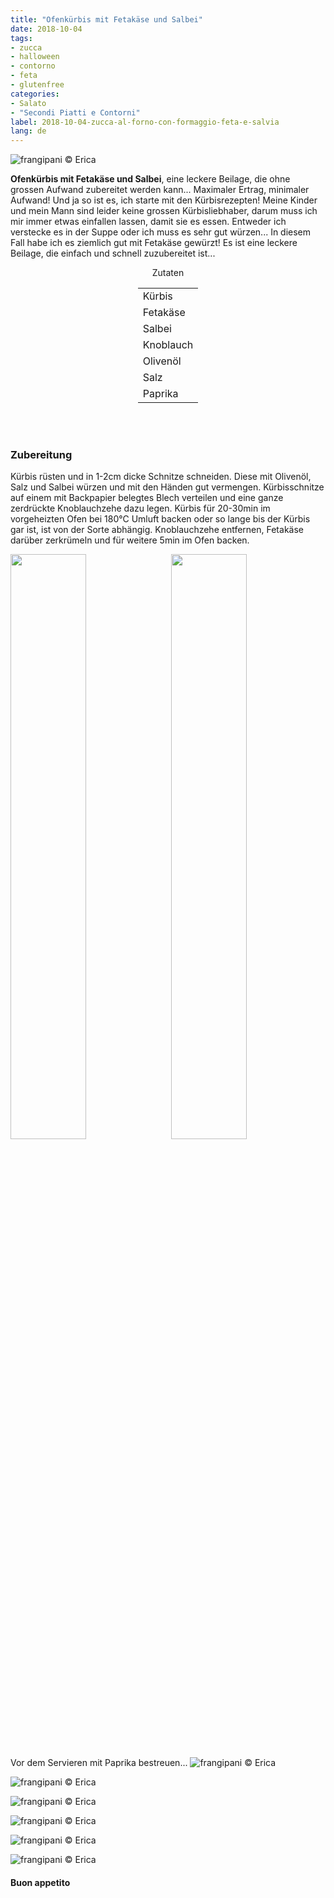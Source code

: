 ```yaml
---
title: "Ofenkürbis mit Fetakäse und Salbei"
date: 2018-10-04
tags:
- zucca
- halloween
- contorno
- feta
- glutenfree
categories:
- Salato
- "Secondi Piatti e Contorni"
label: 2018-10-04-zucca-al-forno-con-formaggio-feta-e-salvia
lang: de
---
```

![](../2018-10-04-zucca-al-forno-con-formaggio-feta-e-salvia/header.jpg "frangipani © Erica")

**Ofenkürbis mit Fetakäse und Salbei**, eine leckere Beilage, die ohne grossen Aufwand zubereitet werden kann... Maximaler Ertrag, minimaler Aufwand! Und ja so ist es, ich starte mit den Kürbisrezepten! Meine Kinder und mein Mann sind leider keine grossen Kürbisliebhaber, darum muss ich mir immer etwas einfallen lassen, damit sie es essen. Entweder ich verstecke es in der Suppe oder ich muss es sehr gut würzen... In diesem Fall habe ich es ziemlich gut mit Fetakäse gewürzt! Es ist eine leckere Beilage, die einfach und schnell zuzubereitet ist...

<div id="wrapper" style="text-align: center">
  <div id="yourdiv" style="display: inline-block;">
    <div class="ingredients" itemscope itemtype="http://schema.org/Recipe">
      <span itemprop="name" style="display:none;">Ofenkürbis mit Fetakäse und Salbei</span>
      <span itemprop="recipeCategory" style="display:none;">Herzhaftes</span>
      <img itemprop="image" style="display:none;" class="ignore-gallery-item" src="../2018-10-04-zucca-al-forno-con-formaggio-feta-e-salvia/header.jpeg"/>
      <span itemprop="author" style="display:none;">Erica Raiano</span>
      <span itemprop="description" style="display:none;">Ofenkürbis mit Fetakäse und Salbei, eine leckere Beilage, die ohne grossen Aufwand zubereitet werden kann... Maximaler Ertrag, minimaler Aufwand!</span>
      <div class="ingredients-title">Zutaten</div>
      <table>
        <tbody>
          </tr>
          <tr itemprop="recipeIngredient">
            <td>Kürbis</td>
          </tr>
          <tr itemprop="recipeIngredient">
            <td>Fetakäse</td>
          </tr>
          <tr itemprop="recipeIngredient">
            <td>Salbei</td>
          </tr>
          <tr itemprop="recipeIngredient">
            <td>Knoblauch</td>
          </tr>
          <tr itemprop="recipeIngredient">
            <td>Olivenöl</td>
          </tr>
          <tr itemprop="recipeIngredient">
            <td>Salz</td>
          </tr>
          <tr itemprop="recipeIngredient">
            <td>Paprika</td>
          </tr>
          <tr>
        </tbody>
      </table>
      <br></br>
    </div>
  </div>
</div>


<h3>
  <font color="grey">
    <i class="fa-solid fa-gears"></i>
  </font> Zubereitung
</h3>

Kürbis rüsten und in 1-2cm dicke Schnitze schneiden. Diese mit Olivenöl, Salz und Salbei würzen und mit den Händen gut vermengen. Kürbisschnitze auf einem mit Backpapier belegtes Blech verteilen und eine ganze zerdrückte Knoblauchzehe dazu legen. Kürbis für 20-30min im vorgeheizten Ofen bei 180°C Umluft backen oder so lange bis der Kürbis gar ist, ist von der Sorte abhängig. Knoblauchzehe entfernen, Fetakäse darüber zerkrümeln und für weitere 5min im Ofen backen.
<p>
  <div style="width: 100%; margin-bottom: 0">
    <img style="float: left; width: 49%; margin-right: 1%" src="../2018-10-04-zucca-al-forno-con-formaggio-feta-e-salvia/teglia1.jpg" alt="" title="frangipani © Erica" />
    <img style="float: left; width: 49%; margin-left: 1%" src="../2018-10-04-zucca-al-forno-con-formaggio-feta-e-salvia/teglia2.jpg" alt="" title="frangipani © Erica" />
    <div style="clear: both"></div>
  </div>
</p>

Vor dem Servieren mit Paprika bestreuen...
![](../2018-10-04-zucca-al-forno-con-formaggio-feta-e-salvia/risultato1.jpg "frangipani © Erica")

![](../2018-10-04-zucca-al-forno-con-formaggio-feta-e-salvia/risultato2.jpg "frangipani © Erica")

![](../2018-10-04-zucca-al-forno-con-formaggio-feta-e-salvia/risultato3.jpg "frangipani © Erica")

![](../2018-10-04-zucca-al-forno-con-formaggio-feta-e-salvia/risultato4.jpg "frangipani © Erica")

![](../2018-10-04-zucca-al-forno-con-formaggio-feta-e-salvia/risultato5.jpg "frangipani © Erica")

![](../2018-10-04-zucca-al-forno-con-formaggio-feta-e-salvia/risultato6.jpg "frangipani © Erica")

<h4>Buon appetito
  <font color="red">
    <i class="fa-regular fa-face-smile"></i>
  </font>
</h4>